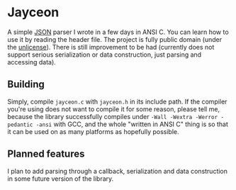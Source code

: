 # Jayceon
A simple [JSON](https://json.org) parser I wrote in a few days in ANSI C. You can learn how to use it by reading the header file. The project is fully public domain (under the [unlicense](https://unlicense.org)). There is still improvement to be had (currently does not support serious serialization or data construction, just parsing and accessing data).

## Building
Simply, compile `jayceon.c` with `jayceon.h` in its include path. If the compiler you're using does not want to compile it for some reason, please tell me, because the library successfully compiles under `-Wall -Wextra -Werror -pedantic -ansi` with GCC, and the whole "written in ANSI C" thing is so that it can be used on as many platforms as hopefully possible.

## Planned features
I plan to add parsing through a callback, serialization and data construction in some future version of the library.
